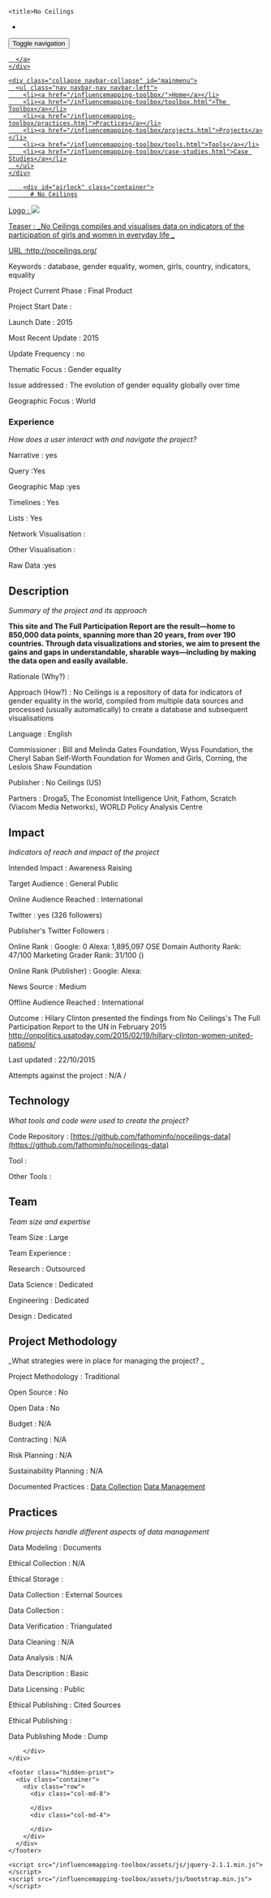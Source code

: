 <!DOCTYPE html>
<html>
  <head>
    <meta charset="utf-8">
    <meta http-equiv="X-UA-Compatible" content="IE=edge,chrome=1">
    <meta name="viewport" content="width=device-width, initial-scale=1.0">

    <title>No Ceilings
 - </title>
    <meta name="author" content="Friedrich Lindenberg" />
    <meta name="description" content="This site and The Full Participation Report are the result—home to 850,000 data points, spanning more than 20 years, from over 190 countries. Through data visualizations and stories, we aim to present the gains and gaps in understandable, sharable ways—including by making the data open and easily available." />
    <meta name="keywords" content="" />

    <link href="/influencemapping-toolbox/assets/css/bootstrap.min.css" rel="stylesheet">
    <link href='/influencemapping-toolbox/assets/css/font.css' rel='stylesheet' type='text/css'>
    <link href="/influencemapping-toolbox/assets/css/style.css" rel='stylesheet' type='text/css'>

    <link rel="shortcut icon" href="/assets/images/opennews-favicon.ico">
  </head>
  <body>
    <div id="page">
      <nav class="navbar navbar-default navbar-static-top" role="navigation">
  <div class="container">
    <div class="navbar-header">
      <button type="button" class="navbar-toggle" data-toggle="collapse"
        data-target="#mainmenu">
        <span class="sr-only">Toggle navigation</span>
        <span class="icon-bar"></span>
        <span class="icon-bar"></span>
        <span class="icon-bar"></span>
      </button>
      <a class="navbar-brand" href="/">
        
      </a>
    </div>

    <div class="collapse navbar-collapse" id="mainmenu">
      <ul class="nav navbar-nav navbar-left">
        <li><a href="/influencemapping-toolbox/">Home</a></li>
        <li><a href="/influencemapping-toolbox/toolbox.html">The Toolbox</a></li>
        <li><a href="/influencemapping-toolbox/practices.html">Practices</a></li>
        <li><a href="/influencemapping-toolbox/projects.html">Projects</a></li>
        <li><a href="/influencemapping-toolbox/tools.html">Tools</a></li>
        <li><a href="/influencemapping-toolbox/case-studies.html">Case Studies</a></li>
      </ul>
    </div>
  </div>
</nav>

        <div id="airlock" class="container">
          # No Ceilings


Logo
: ![](N/A)

Teaser
: _No Ceilings compiles and visualises data on indicators of the participation of girls and women in everyday life _

URL
:http://noceilings.org/


Keywords
: database, gender equality, women, girls, country, indicators, equality



Project Current Phase
: Final Product

	

Project Start Date
: 



Launch Date
: 2015



Most Recent Update
: 2015



Update Frequency
: no



Thematic Focus
: Gender equality



Issue addressed
: The evolution of gender equality globally over time



Geographic Focus
: World


### Experience

_How does a user interact with and navigate the project?_

Narrative
: yes 

Query
:Yes 

Geographic Map
:yes  

Timelines
: Yes 

Lists
: Yes 

Network Visualisation
:  

Other Visualisation
:   

Raw Data 
:yes

## Description

_Summary of the project and its approach_

__This site and The Full Participation Report are the result—home to 850,000 data points, spanning more than 20 years, from over 190 countries. Through data visualizations and stories, we aim to present the gains and gaps in understandable, sharable ways—including by making the data open and easily available.__


Rationale (Why?)
: 



Approach (How?)
: No Ceilings is a repository of data for indicators of gender equality in the world, compiled from multiple data sources and processed (usually automatically) to create a database and subsequent visualisations



Language
: English



Commissioner
: Bill and Melinda Gates Foundation, Wyss Foundation, the Cheryl Saban Self-Worth Foundation for Women and Girls, Corning, the Leslois Shaw Foundation



Publisher
: No Ceilings (US)



Partners
: Droga5, The Economist Intelligence Unit, Fathom, Scratch (Viacom Media Networks), WORLD Policy Analysis Centre


## Impact

_Indicators of reach and impact of the project_

Intended Impact
: Awareness Raising



Target Audience
: General Public



Online Audience Reached
: International



Twitter
: yes (326 followers)



Publisher's Twitter Followers
: 



Online Rank
:  Google: 0   Alexa: 1,895,097  OSE Domain Authority Rank: 47/100 Marketing Grader Rank: 31/100 ()


Online Rank (Publisher)
:  Google:   Alexa: 



News Source
: Medium



Offline Audience Reached
: International



Outcome
: Hilary Clinton presented the findings from No Ceilings&#39;s The Full Participation Report to the UN in February 2015 http://onpolitics.usatoday.com/2015/02/19/hillary-clinton-women-united-nations/



Last updated
: 22/10/2015


Attempts against the project
: N/A  / 


## Technology

_What tools and code were used to create the project?_

Code Repository
: [https://github.com/fathominfo/noceilings-data](https://github.com/fathominfo/noceilings-data)



Tool
: 



Other Tools
: 


## Team

_Team size and expertise_

Team Size
: Large



Team Experience
:  

Research
: Outsourced 

Data Science
: Dedicated 

Engineering
:  Dedicated

Design
: Dedicated


## Project Methodology

_What strategies were in place for managing the project? _

Project Methodology
: Traditional



Open Source
: No



Open Data
: No



Budget
: N/A



Contracting
: N/A



Risk Planning
: N/A



Sustainability Planning
: N/A


Documented Practices
: [Data Collection](https://github.com/fathominfo/noceilings-data) [Data Management](https://github.com/fathominfo/noceilings-data) []()


## Practices

_How projects handle different aspects of data management_

Data Modeling
: Documents



Ethical Collection
: N/A



Ethical Storage
: 



Data Collection
: External Sources



Data Collection
: 



Data Verification
: Triangulated



Data Cleaning
: N/A



Data Analysis
: N/A



Data Description
: Basic



Data Licensing
: Public



Ethical Publishing
: Cited Sources



Ethical Publishing
: 



Data Publishing Mode
: Dump

        </div>
    </div>

    <footer class="hidden-print">
      <div class="container">
        <div class="row">
          <div class="col-md-8">
            
          </div>
          <div class="col-md-4">
            
          </div>
        </div>
      </div>
    </footer>

    <script src="/influencemapping-toolbox/assets/js/jquery-2.1.1.min.js"></script>
    <script src="/influencemapping-toolbox/assets/js/bootstrap.min.js"></script>
  </body>
</html>
